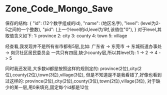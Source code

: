 # Zone_Code_Mongo_Save

保存的结构:
{
    "id": (12个数字组成的id),
    "name": (地区名字),
    "level": (level为2-5之间的一个整数),
    "pid": (上一个level的id,level为1时,该值位"0"),
}
对于level,其取值含义如下:
    1: province
    2: city
    3: county
    4: town
    5: village

经查看,我发现并不是所有省市都有5层,比如:
    广东省 -> 东莞市 -> 东城街道办事处 -> 岗贝社区居民委员会
一共只有四层,缺少county层,所以其level为:
    1 -> 2 -> 4 -> 5

同时我还发现,大多数id都是按照这样的规则定的:
    province(2位),city(2位),county(2位),town(3位),village(3位),
但是不知道是不是我看错了,好像也看到过这样的:
    province(2位),city(2位),county(3位),town(2位),village(3位),
对于缺少的某一层,用0来填充,固定每个id都是12位